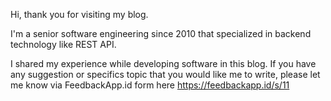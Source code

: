 Hi, thank you for visiting my blog.

I'm a senior software engineering since 2010 that specialized in backend technology like REST API.

I shared my experience while developing software in this blog. If you have any suggestion
or specifics topic that you would like me to write, please let me know via 
FeedbackApp.id form here https://feedbackapp.id/s/11